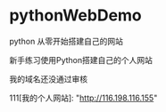 # pythonWebDemo
python 从零开始搭建自己的网站



新手练习使用Python搭建自己的个人网站


我的域名还没通过审核

111[我的个人网站]: 	"http://116.198.116.155"


